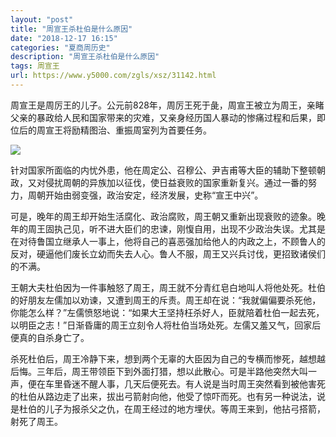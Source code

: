 ```yaml
---
layout: "post"
title: "周宣王杀杜伯是什么原因"
date: "2018-12-17 16:15"
categories: "夏商周历史"
description: "周宣王杀杜伯是什么原因"
tags: 周宣王
url: https://www.y5000.com/zgls/xsz/31142.html
---
```






周宣王是周厉王的儿子。公元前828年，周厉王死于彘，周宣王被立为周王，亲睹父亲的暴政给人民和国家带来的灾难，又亲身经历国人暴动的惨痛过程和后果，即位后的周宣王将励精图治、重振周室列为首要任务。

![](https://img.y5000.com/uploads/allimg/180628/8-1P62Q51J0434.jpg)

针对国家所面临的内忧外患，他在周定公、召穆公、尹吉甫等大臣的辅助下整顿朝政，又对侵扰周朝的异族加以征伐，使日益衰败的国家重新复兴。通过一番的努力，周朝开始由弱变强，政治安定，经济发展，史称“宣王中兴”。

可是，晚年的周王却开始生活腐化、政治腐败，周王朝又重新出现衰败的迹象。晚年的周王固执己见，听不进大臣们的忠谏，刚愎自用，出现不少政治失误。尤其是在对待鲁国立继承人一事上，他将自己的喜恶强加给他人的内政之上，不顾鲁人的反对，硬逼他们废长立幼而失去人心。鲁人不服，周王又兴兵讨伐，更招致诸侯们的不满。

王朝大夫杜伯因为一件事触怒了周王，周王就不分青红皂白地叫人将他处死。杜伯的好朋友左儒加以劝谏，又遭到周王的斥责。周王却在说：“我就偏偏要杀死他，你能怎么样？”左儒愤怒地说：“如果大王坚持枉杀好人，臣就陪着杜伯一起去死，以明臣之志！”日渐昏庸的周王立刻令人将杜伯当场处死。左儒又羞又气，回家后便真的自杀身亡了。

杀死杜伯后，周王冷静下来，想到两个无辜的大臣因为自己的专横而惨死，越想越后悔。三年后，周王带领臣下到外面打猎，想以此散心。可是半路他突然大叫一声，便在车里昏迷不醒人事，几天后便死去。有人说是当时周王突然看到被他害死的杜伯从路边走了出来，拔出弓箭射向他，他受了惊吓而死。也有另一种说法，说是杜伯的儿子为报杀父之仇，在周王经过的地方埋伏。等周王来到，他拈弓搭箭，射死了周王。
